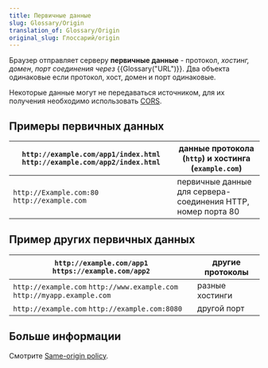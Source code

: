 ```yaml
---
title: Первичные данные
slug: Glossary/Origin
translation_of: Glossary/Origin
original_slug: Глоссарий/origin
---
```


Браузер отправляет серверу **первичные данные** - протокол, _хостинг, домен_, _порт соединения через_ {{Glossary("URL")}}. Два объекта одинаковые если протокол, хост, домен и порт одинаковые.

Некоторые данные могут не передаваться источником, для их получения необходимо использовать [CORS](/ru/docs/Glossary/CORS).

## Примеры первичных данных

| `http://example.com/app1/index.html` `http://example.com/app2/index.html` | данные протокола (`http`) и хостинга (`example.com`)          |
| ------------------------------------------------------------------------- | ------------------------------------------------------------- |
| `http://Example.com:80` `http://example.com`                              | первичные данные для сервера- соединения HTTP, номер порта 80 |

## Пример других первичных данных

| `http://example.com/app1` `https://example.com/app2`                     | другие протоколы |
| ------------------------------------------------------------------------ | ---------------- |
| `http://example.com` `http://www.example.com` `http://myapp.example.com` | разные хостинги  |
| `http://example.com` `http://example.com:8080`                           | другой порт      |

## Больше информации

Смотрите [Same-origin policy](/ru/docs/Web/JavaScript/Same_origin_policy_for_JavaScript).
